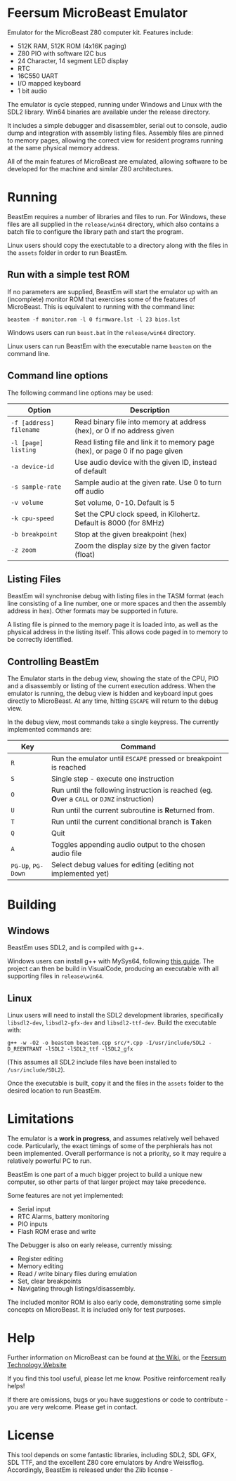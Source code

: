 # Feersum MicroBeast Emulator

Emulator for the MicroBeast Z80 computer kit. Features include:

* 512K RAM, 512K ROM (4x16K paging)
* Z80 PIO with software I2C bus
* 24 Character, 14 segment LED display
* RTC
* 16C550 UART
* I/O mapped keyboard
* 1 bit audio

The emulator is cycle stepped, running under Windows and Linux with the SDL2 library. Win64 binaries are available under the release directory.

It includes a simple debugger and disassembler, serial out to console, audio dump and integration with assembly listing files. Assembly files are pinned to memory pages, allowing the correct view for resident programs running at the same physical memory address.

All of the main features of MicroBeast are emulated, allowing software to be developed for the machine and similar Z80 architectures.

# Running

BeastEm requires a number of libraries and files to run. For Windows, these files are all supplied in the `release/win64` directory, which also contains a batch file to configure the library path and start the program.

Linux users should copy the exectutable to a directory along with the files in the `assets` folder in order to run BeastEm.

## Run with a simple test ROM

If no parameters are supplied, BeastEm will start the emulator up with an (incomplete) monitor ROM that exercises some of the features of MicroBeast. This is equivalent to running with the command line:

```
beastem -f monitor.rom -l 0 firmware.lst -l 23 bios.lst
```

Windows users can run `beast.bat` in the `release/win64` directory.

Linux users can run BeastEm with the executable name ``beastem`` on the command line.

## Command line options

The following command line options may be used:

| Option | Description |
|--------|-------------|
| `-f [address] filename` | Read binary file into memory at address (hex), or 0 if no address given |
| `-l [page] listing` | Read listing file and link it to memory page (hex), or page 0 if no page given |
| `-a device-id`  | Use audio device with the given ID, instead of default |
| `-s sample-rate` | Sample audio at the given rate. Use 0 to turn off audio |
| `-v volume`     | Set volume, 0-10. Default is 5 |
| `-k cpu-speed`  | Set the CPU clock speed, in Kilohertz. Default is 8000 (for 8MHz) |
| `-b breakpoint` | Stop at the given breakpoint (hex) |
| `-z zoom`       | Zoom the display size by the given factor (float) |

## Listing Files

BeastEm will synchronise debug with listing files in the TASM format (each line consisting of a line number, one or more spaces and then the assembly address in hex). Other formats may be supported in future.

A listing file is pinned to the memory page it is loaded into, as well as the physical address in the listing itself. This allows code paged in to memory to be correctly identified.

## Controlling BeastEm

The Emulator starts in the debug view, showing the state of the CPU, PIO and a disassembly or listing of the current execution address. When the emulator is running, the debug view is hidden and keyboard input goes directly to MicroBeast. At any time, hitting `ESCAPE` will return to the debug view.

In the debug view, most commands take a single keypress. The currently implemented commands are:

| Key | Command |
|-----|---------|
| `R` | Run the emulator until `ESCAPE` pressed or breakpoint is reached                             |
| `S` | Single step - execute one instruction                                                        |
| `O` | Run until the following instruction is reached (eg. **O**ver a `CALL` or `DJNZ` instruction) |
| `U` | Run until the current subroutine is **R**eturned from.                                       |
| `T` | Run until the current conditional branch is **T**aken                                        |
| `Q` | Quit                                                                                         |
| `A` | Toggles appending audio output to the chosen audio file                                      |
| `PG-Up`, `PG-Down` | Select debug values for editing (editing not implemented yet)                 |


# Building

## Windows

BeastEm uses SDL2, and is compiled with g++. 

Windows users can install g++ with MySys64, following [this guide](https://code.visualstudio.com/docs/cpp/config-mingw). The project can then be build in VisualCode, producing an executable with all supporting files in `release\win64`.

## Linux

Linux users will need to install the SDL2 development libraries, specifically `libsdl2-dev`, `libsdl2-gfx-dev` and `libsdl2-ttf-dev`. Build the executable with:

```
g++ -w -O2 -o beastem beastem.cpp src/*.cpp -I/usr/include/SDL2 -D_REENTRANT -lSDL2 -lSDL2_ttf -lSDL2_gfx
```

(This assumes all SDL2 include files have been installed to `/usr/include/SDL2`).

Once the executable is built, copy it and the files in the `assets` folder to the desired location to run BeastEm.

# Limitations

The emulator is a **work in progress**, and assumes relatively well behaved code. Particularly, the exact timings of some of the perphierals has not been implemented. Overall performance is not a priority, so it may require a relatively powerful PC to run.

BeastEm is one part of a much bigger project to build a unique new computer, so other parts of that larger project may take precedence.

Some features are not yet implemented:

* Serial input
* RTC Alarms, battery monitoring
* PIO inputs
* Flash ROM erase and write

The Debugger is also on early release, currently missing:

* Register editing
* Memory editing
* Read / write binary files during emulation
* Set, clear breakpoints
* Navigating through listings/disassembly.

The included monitor ROM is also early code, demonstrating some simple concepts on MicroBeast. It is included only for test purposes.

# Help

Further information on MicroBeast can be found at [the Wiki](https://github.com/atoone/MicroBeast/wiki), or the [Feersum Technology Website](https://feertech.com/microbeast/)

If you find this tool useful, please let me know. Positive reinforcement really helps!

If there are omissions, bugs or you have suggestions or code to contribute - you are very welcome. Please get in contact.

# License

This tool depends on some fantastic libraries, including SDL2, SDL GFX, SDL TTF, and the excellent Z80 core emulators by Andre Weissflog. Accordingly, BeastEm is released under the Zlib license - 
